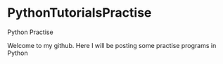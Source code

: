 # PythonTutorialsPractise
Python Practise

Welcome to my github.
Here I will be posting some practise programs in Python
